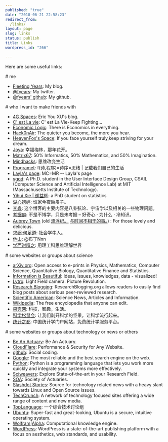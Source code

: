 ```yaml
---
published: "true"
date: "2010-06-21 22:58:23"
redirect_from:
  /links/
layout: page
slug: links
status: publish
title: Links
wordpress_id: "266"

---
```


Here are some useful links:

\# me

- [Fleeting Years](http://www.fyears.org/): My blog.
- [@fyears](https://twitter.com/fyears): My twitter.
- [@fyears' github](https://github.com/fyears): My github.

\# who I want to make friends with

- [4G Spaces](http://blog.youxu.info/): Eric You XU's blog.
- [C' est La vie](http://www.redswallowz.com/blog): C' est La Vie-Keep Fighting...
- [Economic Logic](http://economiclogic.blogspot.com/): There is Economics in everything.
- [Hack0nAir](http://hack0nair.me/): The quieter you become, the more you hear.
- [HeavenFox's Space](http://blog.heavenfox.org/): If you face yourself truly,keep striving for your dream.
- [Joya](http://blog.joya.im/): 幸福梅林，那年花开。
- [Matrix67](http://www.matrix67.com/blog/): 50% Informatics, 50% Mathematics, and 50% Imagination.
- [Mindhacks](http://mindhacks.cn/): 思维改变生活
- [Programet](http://blog.programet.org/): f(诗,程序)=诗序=思绪 \| 记载我们自己的生活
- [Layla's page](http://www.sweet-layla.com/): MC=MR -- Layla's page
- [vgod](http://blog.vgod.tw/): A Ph.D. student in the User Interface Design Group, CSAIL (Computer Science and Artificial Intelligence Lab) at MIT (Massachusetts Institute of Technology).
- [Yihui Xie \| 谢益辉](http://yihui.name/): a PhD student on statistics
- [湖心娉婷](http://huxinpingting.blog.tianya.cn): 谁家今夜扁舟子。
- [李淼](http://limiao.net/): 这个博客的主要内容是八卦弦论、宇宙学以及相关的一些物理问题。
- [考据癖](http://localhost-8080.com/): 不是不博学，只是未考据 – 好奇心 · 为什么 · 冷知识。
- [Aubrey Town](http://www.aubreytown.com/) (old [漂浮纪。](http://nanabreeze.blogbus.com/) [与时间不相干的事。](http://nanabreeze.ycool.com/)) : For those lovely and delicious.
- [求阙·何足道](http://fangguanxin.blogbus.com/): 社会学牛人。
- [他山](http://www.puddingnnn.com/): @布丁Nnn
- [学而时嘻之](http://www.geekonomics10000.com): 用理工科思维理解世界

\# some websites or groups about science

- [arXiv.org](http://arxiv.org/): Open access to e-prints in Physics, Mathematics, Computer Science, Quantitative Biology, Quantitative Finance and Statistics.
- [Information is Beautiful](http://www.informationisbeautiful.net/): Ideas, issues, knowledges, data - visualized!
- [Lytro](http://www.lytro.com/): Light Field camera. Picture Revolution.
- [Research Blogging](https://researchblogging.org/): ResearchBlogging.org allows readers to easily find blog posts about  serious peer-reviewed research.
- [Scientific American](http://www.scientificamerican.com): Science News, Articles and Information.
- [Wikipedia](http://en.wikipedia.org/wiki/Main_Page): The free encyclopedia that anyone can edit.
- [果壳网](http://www.guokr.com/): 科技，智趣，生活。
- [科学松鼠会](http://songshuhui.net/): 让我们剥开科学的坚果。让科学流行起来。
- [统计之都](http://cos.name/): 中国统计学门户网站，免费统计学服务平台。

\# some websites or groups about technology or news or others

- [Be An Actuary](http://www.beanactuary.org/): Be An Actuary.
- [CloudFlare](https://www.cloudflare.com/): Performance & Security for Any Website.
- [github](https://github.com/): Social coding.
- [Google](https://www.google.com/): The most reliable and the best search engine  on the web.
- [Python](http://python.org/): Python is a programming language that lets  you work more quickly and integrate your systems more effectively.
- [Sciweavers](http://www.sciweavers.org): Explore State-of-the-art in your Research Field.
- [SOA](http://www.soa.org/): Society of Actuaries.
- [Slashdot Stories](http://slashdot.org/): Source for technology related news  with a heavy slant towards Linux and Open Source issues.
- [TechCrunch](http://www.techcrunch.com/): A network of technology focused sites  offering a wide range of content and new media.
- [TopLanguage](https://groups.google.com/group/pongba): 一个综合技术讨论组
- [Ubuntu](http://www.ubuntu.com/): Super-fast and great-looking, Ubuntu is a  secure, intuitive operating system.
- [Wolfram\|Alpha](http://www.wolframalpha.com): Computational knowledge engine.
- [WordPress](http://wordpress.org/): WordPress is a state-of-the-art  publishing platform with a focus on aesthetics, web standards, and  usability.
